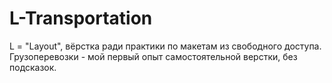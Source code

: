 # L-Transportation
L = "Layout", вёрстка ради практики по макетам из свободного доступа. Грузоперевозки - мой первый опыт самостоятельной верстки, без подсказок.
